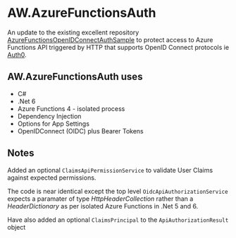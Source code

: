# AW.AzureFunctionsAuth

An update to the existing excellent repository [AzureFunctionsOpenIDConnectAuthSample](https://github.com/bryanknox/AzureFunctionsOpenIDConnectAuthSample) to protect access to Azure Functions API triggered by HTTP that supports OpenID Connect protocols ie [Auth0](https://auth0.com/). 

## AW.AzureFunctionsAuth uses
* C#
* .Net 6
* Azure Functions 4 - isolated process
* Dependency Injection
* Options for App Settings
* OpenIDConnect (OIDC) plus Bearer Tokens

## Notes
Added an optional `ClaimsApiPermissionService` to validate User Claims against expected permissions.

The code is near identical except the top level `OidcApiAuthorizationService` expects a paramater of type *HttpHeaderCollection* rather than a *HeaderDictionary* as per isolated Azure Functions in .Net 5 and 6.

Have also added an optional `ClaimsPrincipal` to the `ApiAuthorizationResult` object
